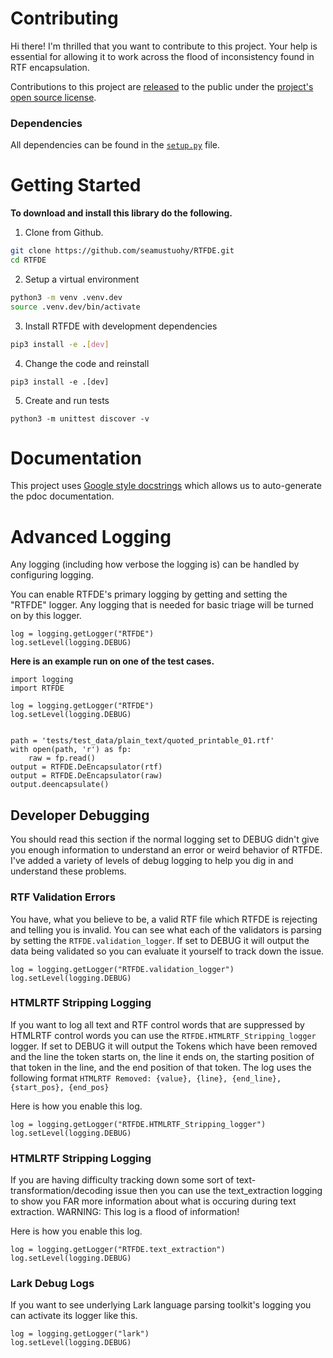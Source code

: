 # Contributing

Hi there! I'm thrilled that you want to contribute to this project. Your help is essential for allowing it to work across the flood of inconsistency found in RTF encapsulation.

Contributions to this project are [released](https://docs.github.com/github/site-policy/github-terms-of-service#6-contributions-under-repository-license) to the public under the [project's open source license](./LICENSE).


### Dependencies

All dependencies can be found in the [`setup.py`](./setup.py) file.

# Getting Started

**To download and install this library do the following.**

1. Clone from Github.
```bash
git clone https://github.com/seamustuohy/RTFDE.git
cd RTFDE
```

2. Setup a virtual environment
```bash
python3 -m venv .venv.dev
source .venv.dev/bin/activate
```

3. Install RTFDE with development dependencies

```bash
pip3 install -e .[dev]
```

4. Change the code and reinstall
```
pip3 install -e .[dev]
```

5. Create and run tests
```
python3 -m unittest discover -v
```

# Documentation

This project uses [Google style docstrings](catch_common_validation_issues) which allows us to auto-generate the pdoc documentation.


# Advanced Logging

Any logging (including how verbose the logging is) can be handled by configuring logging.

You can enable RTFDE's primary logging by getting and setting the "RTFDE" logger. Any logging that is needed for basic triage will be turned on by this logger.

```
log = logging.getLogger("RTFDE")
log.setLevel(logging.DEBUG)
```

**Here is an example run on one of the test cases.**

```
import logging
import RTFDE

log = logging.getLogger("RTFDE")
log.setLevel(logging.DEBUG)


path = 'tests/test_data/plain_text/quoted_printable_01.rtf'
with open(path, 'r') as fp:
    raw = fp.read()
output = RTFDE.DeEncapsulator(rtf)
output = RTFDE.DeEncapsulator(raw)
output.deencapsulate()
```

## Developer Debugging

You should read this section if the normal logging set to DEBUG didn't give you enough information to understand an error or weird behavior of RTFDE. I've added a variety of levels of debug logging to help you dig in and understand these problems.

### RTF Validation Errors

You have, what you believe to be, a valid RTF file which RTFDE is rejecting and telling you is invalid. You can see what each of the validators is parsing by setting the `RTFDE.validation_logger`. If set to DEBUG it will output the data being validated so you can evaluate it yourself to track down the issue.

```
log = logging.getLogger("RTFDE.validation_logger")
log.setLevel(logging.DEBUG)
```

### HTMLRTF Stripping Logging

If you want to log all text and RTF control words that are suppressed by HTMLRTF control words you can use the `RTFDE.HTMLRTF_Stripping_logger` logger. If set to DEBUG it will output the Tokens which have been removed and the line the token starts on, the line it ends on, the starting position of that token in the line, and the end position of that token. The log uses the following format `HTMLRTF Removed: {value}, {line}, {end_line}, {start_pos}, {end_pos}`

Here is how you enable this log.
```
log = logging.getLogger("RTFDE.HTMLRTF_Stripping_logger")
log.setLevel(logging.DEBUG)
```

### HTMLRTF Stripping Logging

If you are having difficulty tracking down some sort of text-transformation/decoding issue then you can use the text_extraction logging to show you FAR more information about what is occuring during text extraction. WARNING: This log is a flood of information!

Here is how you enable this log.
```
log = logging.getLogger("RTFDE.text_extraction")
log.setLevel(logging.DEBUG)
```


### Lark Debug Logs
If you want to see underlying Lark language parsing toolkit's logging you can activate its logger like this.

```
log = logging.getLogger("lark")
log.setLevel(logging.DEBUG)
```
